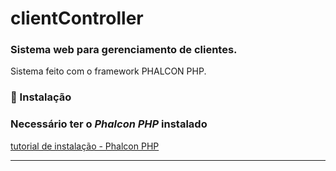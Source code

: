 # clientController
### Sistema web para gerenciamento de clientes.
Sistema feito com o framework PHALCON PHP.

### 🔧 Instalação
### Necessário ter o ***Phalcon PHP*** instalado
[tutorial de instalação - Phalcon PHP](https://docs.phalcon.io/4.0/pt-br/installation)

<hr>